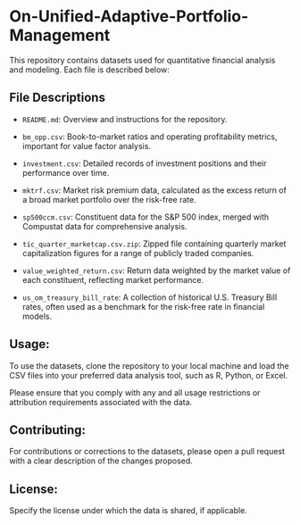# On-Unified-Adaptive-Portfolio-Management
This repository contains datasets used for quantitative financial analysis and modeling. Each file is described below:

## File Descriptions

- `README.md`: Overview and instructions for the repository.

- `bm_opp.csv`: Book-to-market ratios and operating profitability metrics, important for value factor analysis.

- `investment.csv`: Detailed records of investment positions and their performance over time.

- `mktrf.csv`: Market risk premium data, calculated as the excess return of a broad market portfolio over the risk-free rate.

- `sp500ccm.csv`: Constituent data for the S&P 500 index, merged with Compustat data for comprehensive analysis.

- `tic_quarter_marketcap.csv.zip`: Zipped file containing quarterly market capitalization figures for a range of publicly traded companies.

- `value_weighted_return.csv`: Return data weighted by the market value of each constituent, reflecting market performance.

- `us_om_treasury_bill_rate`: A collection of historical U.S. Treasury Bill rates, often used as a benchmark for the risk-free rate in financial models.

## Usage:

To use the datasets, clone the repository to your local machine and load the CSV files into your preferred data analysis tool, such as R, Python, or Excel.

Please ensure that you comply with any and all usage restrictions or attribution requirements associated with the data.

## Contributing:

For contributions or corrections to the datasets, please open a pull request with a clear description of the changes proposed.

## License:

Specify the license under which the data is shared, if applicable.
